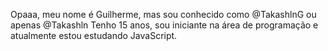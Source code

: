   Opaaa, meu nome é Guilherme, mas sou conhecido como @TakashlnG ou apenas @Takashln
 Tenho 15 anos, sou iniciante na área de programação e atualmente estou estudando JavaScript.
